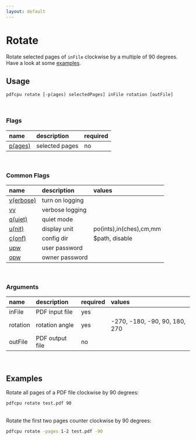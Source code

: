 ```yaml
---
layout: default
---
```


# Rotate

Rotate selected pages of `inFile` clockwise by a multiple of 90 degrees. Have a look at some [examples](#examples).

## Usage

```
pdfcpu rotate [-p(ages) selectedPages] inFile rotation [outFile]
```

<br>

### Flags

| name                                         | description    | required
|:---------------------------------------------|:---------------|---------
| [p(ages)](../getting_started/page_selection) | selected pages | no

<br>

### Common Flags

| name                                            | description     | values
|:------------------------------------------------|:----------------|:-------
| [v(erbose)](../getting_started/common_flags.md) | turn on logging |
| [vv](../getting_started/common_flags.md)        | verbose logging |
| [q(uiet)](../getting_started/common_flags.md)   | quiet mode      |
| [u(nit)](../getting_started/common_flags.md)    | display unit    | po(ints),in(ches),cm,mm
| [c(onf)](../getting_started/common_flags.md)       | config dir      | $path, disable
| [upw](../getting_started/common_flags.md)          | user password   |
| [opw](../getting_started/common_flags.md)          | owner password  |

<br>

### Arguments

| name         | description     | required | values
|:-------------|:----------------|:---------|:-
| inFile       | PDF input file  | yes      |
| rotation     | rotation angle  | yes      | -270, -180, -90, 90, 180, 270
| outFile      | PDF output file | no       |

<br>

## Examples

Rotate all pages of a PDF file clockwise by 90 degrees:

```sh
pdfcpu rotate test.pdf 90
```

<br>
Rotate the first two pages counter clockwise by 90 degrees:

```sh
pdfcpu rotate -pages 1-2 test.pdf -90
```